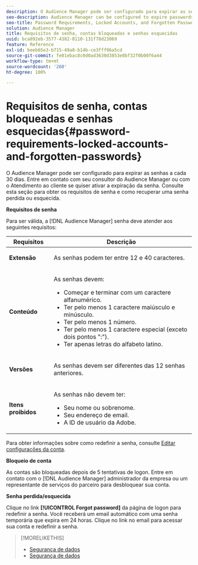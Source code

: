 ```yaml
---
description: O Audience Manager pode ser configurado para expirar as senhas a cada 30 dias. Entre em contato com seu consultor do Audience Manager ou com o Atendimento ao cliente se quiser ativar a expiração da senha. Consulte esta seção para obter os requisitos de senha e como recuperar uma senha perdida ou esquecida.
seo-description: Audience Manager can be configured to expire passwords every 30-days. Talk to your Audience Manager consultant or Customer Care if you want to enable password expiry. Refer to this section for password requirements and how to recover a lost or forgotten password.
seo-title: Password Requirements, Locked Accounts, and Forgotten Passwords
solution: Audience Manager
title: Requisitos de senha, contas bloqueadas e senhas esquecidas
uuid: bca892eb-3577-4382-8110-131f78d23069
feature: Reference
exl-id: beeb65e3-b715-49a8-b14b-ce3fff96a5cd
source-git-commit: fe01ebac8c0d0ad3630d3853e0bf32f0b00f6a44
workflow-type: tm+mt
source-wordcount: '260'
ht-degree: 100%

---
```


# Requisitos de senha, contas bloqueadas e senhas esquecidas{#password-requirements-locked-accounts-and-forgotten-passwords}

O Audience Manager pode ser configurado para expirar as senhas a cada 30 dias. Entre em contato com seu consultor do Audience Manager ou com o Atendimento ao cliente se quiser ativar a expiração da senha. Consulte esta seção para obter os requisitos de senha e como recuperar uma senha perdida ou esquecida.

<!-- 

c_password_requirements.xml

 -->

**Requisitos de senha**

Para ser válida, a [!DNL Audience Manager] senha deve atender aos seguintes requisitos:

<table id="table_9B79E9F634664F6B995649E3158CCF20"> 
 <thead> 
  <tr> 
   <th colname="col1" class="entry"> Requisitos </th> 
   <th colname="col2" class="entry"> Descrição </th> 
  </tr> 
 </thead>
 <tbody> 
  <tr> 
   <td colname="col1"> <p> <b>Extensão</b> </p> </td> 
   <td colname="col2"> <p>As senhas podem ter entre 12 e 40 caracteres. </p> </td> 
  </tr> 
  <tr> 
   <td colname="col1"> <p> <b>Conteúdo</b> </p> </td> 
   <td colname="col2"> <p>As senhas devem: </p> <p> 
     <ul id="ul_70F64B9DE90E463098DFA8AB8349CF0B"> 
      <li id="li_2FBA66E47F4A4E1BB01DE3722821E100">Começar e terminar com um caractere alfanumérico. </li> 
      <li id="li_1390D4C9A48944B68B891EE6CB734BBC">Ter pelo menos 1 caractere maiúsculo e minúsculo. </li> 
      <li id="li_B75B64A005804262BAAF0F1901D63358">Ter pelo menos 1 número. </li> 
      <li id="li_28452022AF4743B8B159187BBD10890A">Ter pelo menos 1 caractere especial (exceto dois pontos ":"). </li> 
      <li id="li_C02B931ABAB84FFE9B87AEBAEDF34EF3">Ter apenas letras do alfabeto latino. </li> 
     </ul> </p> </td> 
  </tr> 
  <tr> 
   <td colname="col1"> <p> <b>Versões</b> </p> </td> 
   <td colname="col2"> <p> As senhas devem ser diferentes das 12 senhas anteriores. </p> </td> 
  </tr> 
  <tr> 
   <td colname="col1"> <p> <b>Itens proibidos</b> </p> </td> 
   <td colname="col2"> <p> As senhas não devem ter: </p> <p> 
     <ul id="ul_08DE186AF56E401B933256E69279847A"> 
      <li id="li_CC854F7F86484774A76CCF927E1400B4">Seu nome ou sobrenome. </li> 
      <li id="li_74ACCF3DE717473B8AB9B1720DD891E7">Seu endereço de email. </li> 
      <li id="li_09C1F699BF6843ACAB4E68D2F57461AB">A ID de usuário da<span class="keyword"> Adobe</span>. </li> 
     </ul> </p> </td> 
  </tr> 
 </tbody> 
</table>

Para obter informações sobre como redefinir a senha, consulte [Editar configurações da conta](../features/administration/edit-account-settings.md).

**Bloqueio de conta**

As contas são bloqueadas depois de 5 tentativas de logon. Entre em contato com o [!DNL Audience Manager] administrador da empresa ou um representante de serviços do parceiro para desbloquear sua conta.

**Senha perdida/esquecida**

Clique no link **[!UICONTROL Forgot password]** da página de logon para redefinir a senha. Você receberá um email automático com uma senha temporária que expira em 24 horas. Clique no link no email para acessar sua conta e redefinir a senha.

>[!MORELIKETHIS]
>
>* [Segurança de dados](../overview/data-security-and-privacy/data-security.md)
>* [Segurança de dados](../overview/data-security-and-privacy/data-privacy.md)

